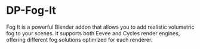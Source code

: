 # DP-Fog-It
Fog It is a powerful Blender addon that allows you to add realistic volumetric fog to your scenes. It supports both Eevee and Cycles render engines, offering different fog solutions optimized for each renderer.

